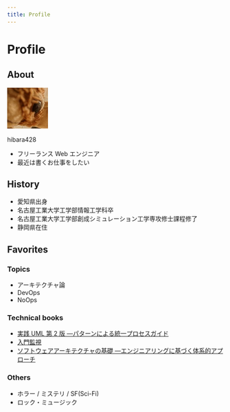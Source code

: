 ```yaml
---
title: Profile
---
```


# Profile

## About

![icon](/img/gizmo-icon.jpg)

hibara428

- フリーランス Web エンジニア
- 最近は書くお仕事をしたい

## History

- 愛知県出身
- 名古屋工業大学工学部情報工学科卒
- 名古屋工業大学工学部創成シミュレーション工学専攻修士課程修了
- 静岡県在住

## Favorites

### Topics

- アーキテクチャ論
- DevOps
- NoOps

### Technical books

- [実践 UML 第 2 版 ―パターンによる統一プロセスガイド](https://amzn.asia/d/6sizWhb)
- [入門監視](https://www.oreilly.co.jp/books/9784873118642/)
- [ソフトウェアアーキテクチャの基礎 ―エンジニアリングに基づく体系的アプローチ](https://www.oreilly.co.jp//books/9784873119823/)

### Others

- ホラー / ミステリ / SF(Sci-Fi)
- ロック・ミュージック
